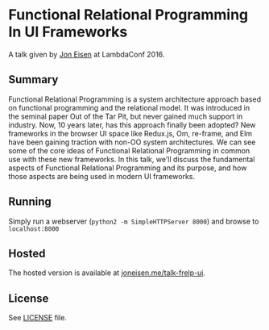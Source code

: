 # Functional Relational Programming In UI Frameworks

A talk given by [Jon Eisen](http://joneisen.works) at LambdaConf 2016.

## Summary

Functional Relational Programming is a system architecture approach based on functional programming and the relational model. It was introduced in the seminal paper Out of the Tar Pit, but never gained much support in industry. Now, 10 years later, has this approach finally been adopted? New frameworks in the browser UI space like Redux.js, Om, re-frame, and Elm have been gaining traction with non-OO system architectures. We can see some of the core ideas of Functional Relational Programming in common use with these new frameworks. In this talk, we'll discuss the fundamental aspects of Functional Relational Programming and its purpose, and how those aspects are being used in modern UI frameworks.

## Running

Simply run a webserver (`python2 -m SimpleHTTPServer 8000`) and browse to `localhost:8000`

## Hosted

The hosted version is available at [joneisen.me/talk-frelp-ui](http://joneisen.me/talk-frelp-ui).

## License

See [LICENSE](/LICENSE) file.
